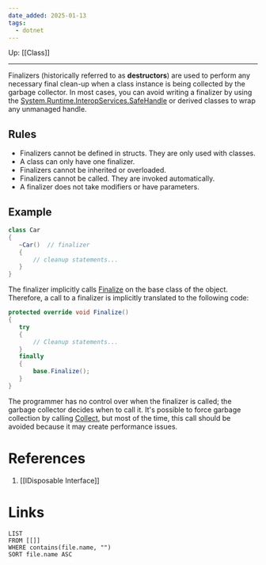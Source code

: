 ```yaml
---
date_added: 2025-01-13
tags:
  - dotnet
---
```

Up: [[Class]]
___
Finalizers (historically referred to as **destructors**) are used to perform any necessary final clean-up when a class instance is being collected by the garbage collector. In most cases, you can avoid writing a finalizer by using the [System.Runtime.InteropServices.SafeHandle](https://learn.microsoft.com/en-us/dotnet/api/system.runtime.interopservices.safehandle) or derived classes to wrap any unmanaged handle.

## Rules
- Finalizers cannot be defined in structs. They are only used with classes.
- A class can only have one finalizer.
- Finalizers cannot be inherited or overloaded.
- Finalizers cannot be called. They are invoked automatically.
- A finalizer does not take modifiers or have parameters.
## Example
 ```csharp
 class Car
{
    ~Car()  // finalizer
    {
        // cleanup statements...
    }
}
 ```
The finalizer implicitly calls [Finalize](https://learn.microsoft.com/en-us/dotnet/api/system.object.finalize) on the base class of the object. Therefore, a call to a finalizer is implicitly translated to the following code:

 ```csharp
 protected override void Finalize()
{
    try
    {
        // Cleanup statements...
    }
    finally
    {
        base.Finalize();
    }
}
 ```
The programmer has no control over when the finalizer is called; the garbage collector decides when to call it. It's possible to force garbage collection by calling [Collect](https://learn.microsoft.com/en-us/dotnet/api/system.gc.collect), but most of the time, this call should be avoided because it may create performance issues.
# References
 1. [[IDisposable Interface]]
# Links
```dataview
LIST
FROM [[]]
WHERE contains(file.name, "")
SORT file.name ASC
```
